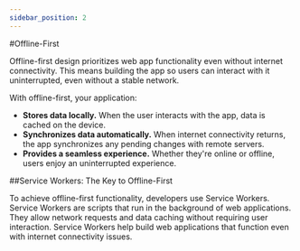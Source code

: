 ```yaml
---
sidebar_position: 2
---
```

#Offline-First

Offline-first design prioritizes web app functionality even without internet connectivity. This means building the app so users can interact with it uninterrupted, even without a stable network. 

With offline-first, your application:

- **Stores data locally.** When the user interacts with the app, data is cached on the device.
- **Synchronizes data automatically.** When internet connectivity returns, the app synchronizes any pending changes with remote servers.
- **Provides a seamless experience.** Whether they're online or offline, users enjoy an uninterrupted experience.

##Service Workers: The Key to Offline-First

To achieve offline-first functionality, developers use Service Workers. Service Workers are scripts that run in the background of web applications. They allow network requests and data caching without requiring user interaction. Service Workers help build web applications that function even with internet connectivity issues.
